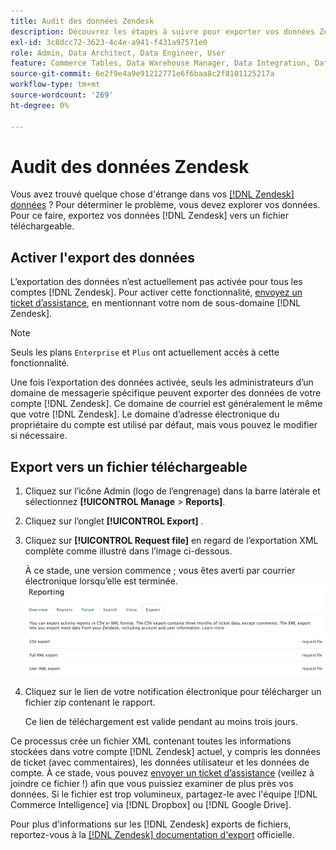 ```yaml
---
title: Audit des données Zendesk
description: Découvrez les étapes à suivre pour exporter vos données Zendesk.
exl-id: 3c8dcc72-3623-4c4e-a941-f431a97571e0
role: Admin, Data Architect, Data Engineer, User
feature: Commerce Tables, Data Warehouse Manager, Data Integration, Data Import/Export
source-git-commit: 6e2f9e4a9e91212771e6f6baa8c2f8101125217a
workflow-type: tm+mt
source-wordcount: '269'
ht-degree: 0%

---
```


# Audit des données Zendesk

Vous avez trouvé quelque chose d&#39;étrange dans vos [[!DNL Zendesk] données](../integrations/exp-zendesk-data.md) ? Pour déterminer le problème, vous devez explorer vos données. Pour ce faire, exportez vos données [!DNL Zendesk] vers un fichier téléchargeable.

## Activer l&#39;export des données

L’exportation des données n’est actuellement pas activée pour tous les comptes [!DNL Zendesk]. Pour activer cette fonctionnalité, [envoyez un ticket d’assistance](https://experienceleague.adobe.com/docs/commerce-knowledge-base/kb/troubleshooting/miscellaneous/mbi-service-policies.html?lang=fr), en mentionnant votre nom de sous-domaine [!DNL Zendesk].

>[!NOTE]
>
>Seuls les plans `Enterprise` et `Plus` ont actuellement accès à cette fonctionnalité.

Une fois l’exportation des données activée, seuls les administrateurs d’un domaine de messagerie spécifique peuvent exporter des données de votre compte [!DNL Zendesk]. Ce domaine de courriel est généralement le même que votre [!DNL Zendesk]. Le domaine d’adresse électronique du propriétaire du compte est utilisé par défaut, mais vous pouvez le modifier si nécessaire.

## Export vers un fichier téléchargeable

1. Cliquez sur l’icône Admin (logo de l’engrenage) dans la barre latérale et sélectionnez **[!UICONTROL Manage** > **Reports]**.
1. Cliquez sur l’onglet **[!UICONTROL Export]** .
1. Cliquez sur **[!UICONTROL Request file]** en regard de l’exportation XML complète comme illustré dans l’image ci-dessous.

   À ce stade, une version commence ; vous êtes averti par courrier électronique lorsqu’elle est terminée.
   ![reports_export_new.png](../../../assets/reports_export_new.png)

1. Cliquez sur le lien de votre notification électronique pour télécharger un fichier zip contenant le rapport.

   Ce lien de téléchargement est valide pendant au moins trois jours.

Ce processus crée un fichier XML contenant toutes les informations stockées dans votre compte [!DNL Zendesk] actuel, y compris les données de ticket (avec commentaires), les données utilisateur et les données de compte. À ce stade, vous pouvez [envoyer un ticket d’assistance](https://experienceleague.adobe.com/docs/commerce-knowledge-base/kb/troubleshooting/miscellaneous/mbi-service-policies.html?lang=fr) (veillez à joindre ce fichier !) afin que vous puissiez examiner de plus près vos données. Si le fichier est trop volumineux, partagez-le avec l&#39;équipe [!DNL Commerce Intelligence] via [!DNL Dropbox] ou [!DNL Google Drive].

Pour plus d&#39;informations sur les [!DNL Zendesk] exports de fichiers, reportez-vous à la [[!DNL Zendesk] documentation d&#39;export](https://support.zendesk.com/hc/en-us/articles/4408886165402-Exporting-data-to-a-JSON-CSV-or-XML-file) officielle.
